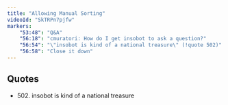 ```yaml
---
title: "Allowing Manual Sorting"
videoId: "SkTRPn7pjfw"
markers:
    "53:48": "Q&A"
    "56:18": "cmuratori: How do I get insobot to ask a question?"
    "56:54": "\"insobot is kind of a national treasure\" (!quote 502)"
    "56:58": "Close it down"
---
```


## Quotes

* 502\. insobot is kind of a national treasure
